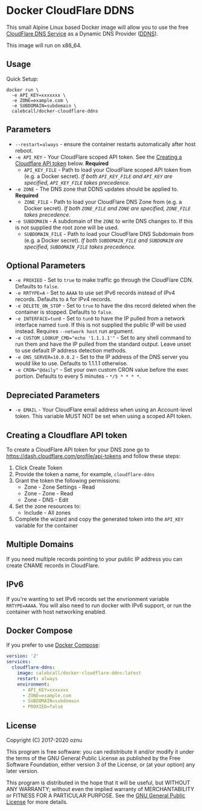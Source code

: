 

# Docker CloudFlare DDNS

This small Alpine Linux based Docker image will allow you to use the free [CloudFlare DNS Service](https://www.cloudflare.com/dns/) as a Dynamic DNS Provider ([DDNS](https://en.wikipedia.org/wiki/Dynamic_DNS)).

This image will run on x86_64.

## Usage

Quick Setup:

```shell
docker run \
  -e API_KEY=xxxxxxx \
  -e ZONE=example.com \
  -e SUBDOMAIN=subdomain \
  calebcall/docker-cloudflare-ddns
```

## Parameters

* `--restart=always` - ensure the container restarts automatically after host reboot.
* `-e API_KEY` - Your CloudFlare scoped API token. See the [Creating a Cloudflare API token](#creating-a-cloudflare-api-token) below. **Required**
  * `API_KEY_FILE` - Path to load your CloudFlare scoped API token from (e.g. a Docker secret). *If both `API_KEY_FILE` and `API_KEY` are specified, `API_KEY_FILE` takes precedence.*
* `-e ZONE` - The DNS zone that DDNS updates should be applied to. **Required**
  * `ZONE_FILE` - Path to load your CloudFlare DNS Zone from (e.g. a Docker secret). *If both `ZONE_FILE` and `ZONE` are specified, `ZONE_FILE` takes precedence.*
* `-e SUBDOMAIN` - A subdomain of the `ZONE` to write DNS changes to. If this is not supplied the root zone will be used.
  * `SUBDOMAIN_FILE` - Path to load your CloudFlare DNS Subdomain from (e.g. a Docker secret). *If both `SUBDOMAIN_FILE` and `SUBDOMAIN` are specified, `SUBDOMAIN_FILE` takes precedence.*

## Optional Parameters

* `-e PROXIED` - Set to `true` to make traffic go through the CloudFlare CDN. Defaults to `false`.
* `-e RRTYPE=A` - Set to `AAAA` to use set IPv6 records instead of IPv4 records. Defaults to `A` for IPv4 records.
* `-e DELETE_ON_STOP` - Set to `true` to have the dns record deleted when the container is stopped. Defaults to `false`.
* `-e INTERFACE=tun0` - Set to `tun0` to have the IP pulled from a network interface named `tun0`. If this is not supplied the public IP will be used instead. Requires `--network host` run argument.
* `-e CUSTOM_LOOKUP_CMD="echo '1.1.1.1'"` - Set to any shell command to run them and have the IP pulled from the standard output. Leave unset to use default IP address detection methods.
* `-e DNS_SERVER=10.0.0.2` - Set to the IP address of the DNS server you would like to use. Defaults to 1.1.1.1 otherwise. 
* `-e CRON="@daily"` - Set your own custom CRON value before the exec portion. Defaults to every 5 minutes - `*/5 * * * *`.

## Depreciated Parameters

* `-e EMAIL` - Your CloudFlare email address when using an Account-level token. This variable MUST NOT be set when using a scoped API token.

## Creating a Cloudflare API token

To create a CloudFlare API token for your DNS zone go to https://dash.cloudflare.com/profile/api-tokens and follow these steps:

1. Click Create Token
2. Provide the token a name, for example, `cloudflare-ddns`
3. Grant the token the following permissions:
    * Zone - Zone Settings - Read
    * Zone - Zone - Read
    * Zone - DNS - Edit
4. Set the zone resources to:
    * Include - All zones
5. Complete the wizard and copy the generated token into the `API_KEY` variable for the container

## Multiple Domains

If you need multiple records pointing to your public IP address you can create CNAME records in CloudFlare.

## IPv6

If you're wanting to set IPv6 records set the envrionment variable `RRTYPE=AAAA`. You will also need to run docker with IPv6 support, or run the container with host networking enabled.

## Docker Compose

If you prefer to use [Docker Compose](https://docs.docker.com/compose/):

```yml
version: '2'
services:
  cloudflare-ddns:
    image: calebcall/docker-cloudflare-ddns:latest
    restart: always
    environment:
      - API_KEY=xxxxxxx
      - ZONE=example.com
      - SUBDOMAIN=subdomain
      - PROXIED=false
```

## License

Copyright (C) 2017-2020 oznu

This program is free software: you can redistribute it and/or modify it under the terms of the GNU General Public License as published by the Free Software Foundation, either version 3 of the License, or (at your option) any later version.

This program is distributed in the hope that it will be useful, but WITHOUT ANY WARRANTY; without even the implied warranty of MERCHANTABILITY or FITNESS FOR A PARTICULAR PURPOSE.  See the [GNU General Public License](./LICENSE) for more details.
